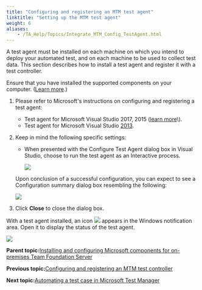 ```yaml
--- 
title: "Configuring and registering an MTM test agent"
linktitle: "Setting up the MTM test agent"
weight: 6
aliases: 
    - /TA_Help/Topics/Integrate_MTM_Config_TestAgent.html
---
```


A test agent must be installed on each machine on which you intend to deploy your automated test, and on each machine to be used to collect test data. This section describes how to install a test agent and register it with a test controller.

Ensure that you have installed the supported components on your computer. \([Learn more](/TA_Help/Topics/ug_MTM_VS_components.html).\)

1.  Please refer to Microsoft's instructions on configuring and registering a test agent:

    -   Test agent for Microsoft Visual Studio 2017, 2015 \([learn more](https://msdn.microsoft.com/en-us/library/hh546459(v=vs.140).aspx)\).
    -   Test agent for Microsoft Visual Studio [2013](http://msdn.microsoft.com/en-us/library/hh546459(v=vs.120).aspx#agent).
2.  Keep in mind the following specific settings:

    -   When presented with the Configure Test Agent dialog box in Visual Studio, choose to run the test agent as an Interactive process.

        ![](/images//Images/MTM_TA_interactive_process.png)

    Upon conclusion of a successful configuration, you can expect to see a Configuration summary dialog box resembling the following:

    ![](/images//Images/config_summary_dlg_test_agent.png)

3.  Click **Close** to close the dialog box.


With a test agent installed, an icon ![](/images//Images/MTM_agent_icon.png) appears in the Windows notification area. Open it to display the status of the test agent.

![](/images//Images/agent_systray.png)

**Parent topic:**[Installing and configuring Microsoft components for on-premises Team Foundation Server](/TA_Help/Topics/ug_MTM_configuration.html)

**Previous topic:**[Configuring and registering an MTM test controller](/TA_Help/Topics/Integrate_MTM_Config_TestController.html)

**Next topic:**[Automating a test case in Microsoft Test Manager](/TA_Help/Topics/ug_MTM_automating_TC.html)

